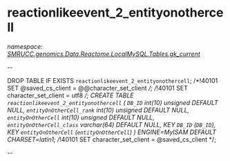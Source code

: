 ﻿# reactionlikeevent_2_entityonothercell
_namespace: [SMRUCC.genomics.Data.Reactome.LocalMySQL.Tables.gk_current](./index.md)_

--
 
 DROP TABLE IF EXISTS `reactionlikeevent_2_entityonothercell`;
 /*!40101 SET @saved_cs_client = @@character_set_client */;
 /*!40101 SET character_set_client = utf8 */;
 CREATE TABLE `reactionlikeevent_2_entityonothercell` (
 `DB_ID` int(10) unsigned DEFAULT NULL,
 `entityOnOtherCell_rank` int(10) unsigned DEFAULT NULL,
 `entityOnOtherCell` int(10) unsigned DEFAULT NULL,
 `entityOnOtherCell_class` varchar(64) DEFAULT NULL,
 KEY `DB_ID` (`DB_ID`),
 KEY `entityOnOtherCell` (`entityOnOtherCell`)
 ) ENGINE=MyISAM DEFAULT CHARSET=latin1;
 /*!40101 SET character_set_client = @saved_cs_client */;
 
 --




